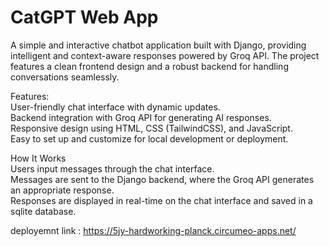 # CatGPT Web App
A simple and interactive chatbot application built with Django, providing intelligent and context-aware responses powered by Groq API. The project features a clean frontend design and a robust backend for handling conversations seamlessly.    

Features:   
User-friendly chat interface with dynamic updates.  
Backend integration with Groq API for generating AI responses.   
Responsive design using HTML, CSS (TailwindCSS), and JavaScript.   
Easy to set up and customize for local development or deployment.   

How It Works   
Users input messages through the chat interface.   
Messages are sent to the Django backend, where the Groq API generates an appropriate response.   
Responses are displayed in real-time on the chat interface and saved in a sqlite database.   

deployemnt link : https://5jy-hardworking-planck.circumeo-apps.net/
